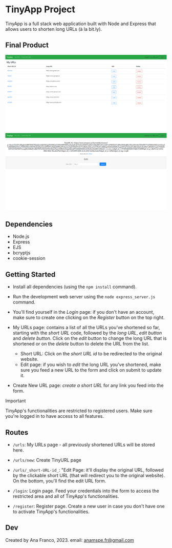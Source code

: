 # TinyApp Project

TinyApp is a full stack web application built with Node and Express that allows users to shorten long URLs (à la bit.ly).

## Final Product

!["Screenshot of /urls, the My URLs page"](https://github.com/anamspe/tinyapp/blob/main/docs/my_urls_page.png?raw=true)
!["Screenshot of /urls/short-URL-id, the edit page"](https://github.com/anamspe/tinyapp/blob/main/docs/long_url_edit_page.png?raw=true)

## Dependencies

- Node.js
- Express
- EJS
- bcryptjs
- cookie-session

## Getting Started

- Install all dependencies (using the `npm install` command).
- Run the development web server using the `node express_server.js` command.
- You'll find yourself in the _Login_ page: if you don't have an account, make sure to create one clicking on the _Register_ button on the top right.

- My URLs page: contains a list of all the URLs you've shortened so far, starting with the *short URL* code, followed by the *long URL*, *edit button* and *delete button*. Click on the _edit_ button to change the long URL that is shortened or on the _delete_ button to delete the URL from the list.
  - Short URL: Click on the *short URL id* to be redirected to the original website.
  - Edit page: if you wish to *edit* the long URL you've shortened, make sure you feed a new URL to the form and click on submit to update it.

- Create New URL page: *create a short URL* for any link you feed into the form.

> [!IMPORTANT]
> TinyApp's functionalities are restricted to registered users. Make sure you're logged in to have access to all features.

## Routes

- `/urls`: My URLs page - all previously shortened URLs will be stored here.
- `/urls/new`: Create TinyURL page
- `/urls/_short-URL-id_`: "Edit Page: it'll display the original URL, followed by the clickable short URL (that will redirect you to the original website). On the bottom, you'll find the edit URL form.
- `/login`: Login page. Feed your credentials into the form to access the restricted area and all of TinyApp's functionalities.

- `/register`: Register page. Create a new user in case you don't have one to activate TinyApp's functionalities.

## Dev
Created by Ana Franco, 2023.
email: anamspe.fr@gmail.com